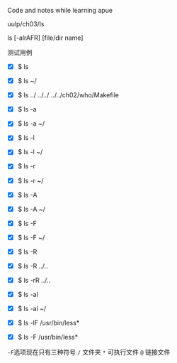 Code and notes while learning apue

uulp/ch03/ls

ls [-alrAFR] [file/dir name]

测试用例

- [x] $ ls
- [x] $ ls ~/
- [x] $ ls ../ ../../ ../../ch02/who/Makefile
- [x] $ ls -a
- [x] $ ls -a ~/
- [x] $ ls -l
- [x] $ ls -l ~/
- [x] $ ls -r
- [x] $ ls -r ~/
- [x] $ ls -A
- [x] $ ls -A ~/
- [x] $ ls -F
- [x] $ ls -F ~/
- [x] $ ls -R
- [x] $ ls -R ../..
- [x] $ ls -rR ../..
- [x] $ ls -al
- [x] $ ls -al ~/
- [x] $ ls -lF /usr/bin/less*
- [x] $ ls -F /usr/bin/less*


`-F`选项现在只有三种符号
`/`  文件夹
`*`  可执行文件
`@`  链接文件